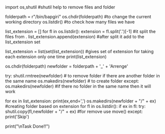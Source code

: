import os,shutil     #shutil help to remove files and folder

folderpath = r"/bin/bapgiri"
os.chdir(folderpath)       #to change the current working directory
os.listdir()  #to check how many files we have 

list_extension = []
for fl in os.listdir():
  extension = fl.split('.')[-1]      #it split the files from .
  list_extension.append(extension)   #after split it add to the list_extension set

list_extension = list(set(list_extension))    #gives set of extension for taking each extension only one time
print(list_extension)


os.chdir(folderpath)
newfolder = folderpath + '_' + 'Arrenge'

try:
  shutil.rmtree(newfolder)   # to remove folder if there are another folder in the same name
  os.makedirs(newfolder)     # to create folder
except:
  os.makedirs(newfolder)     #if there no folder in the same name then it will work

for ex in list_extension:
  print(ex,end=',')
  os.makedirs(newfolder + "/" + ex)      #creating folder based on extension
  for fl in os.listdir():
    if ex in fl:
      try:
        shutil.copy(fl,newfolder + "/" + ex)  #for remove use move()
      except:
        print('Skip')
       
print("\nTask Done!!")




